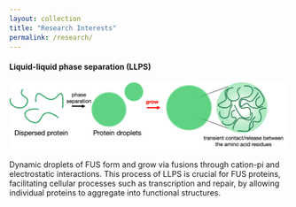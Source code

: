 ```yaml
---
layout: collection
title: "Research Interests"
permalink: /research/
---
```

#### Liquid-liquid phase separation (LLPS)
![LLPS](/assets/images/research/research_LLPS_1.png)

Dynamic droplets of FUS form and grow via fusions through cation-pi and electrostatic interactions. This process of LLPS is crucial for FUS proteins, facilitating cellular processes such as transcription and repair, by allowing individual proteins to aggregate into functional structures.